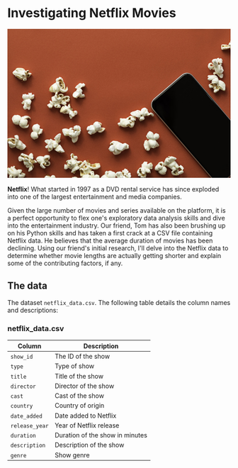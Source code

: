 # Investigating Netflix Movies
![Movie popcorn on red background](redpopcorn.jpg)

**Netflix**! What started in 1997 as a DVD rental service has since exploded into one of the largest entertainment and media companies.

Given the large number of movies and series available on the platform, it is a perfect opportunity to flex one's exploratory data analysis skills and dive into the entertainment industry. Our friend, Tom has also been brushing up on his Python skills and has taken a first crack at a CSV file containing Netflix data. He believes that the average duration of movies has been declining. Using our friend's initial research, I'll delve into the Netflix data to determine whether movie lengths are actually getting shorter and explain some of the contributing factors, if any.

## The data
The dataset `netflix_data.csv`. The following table details the column names and descriptions:

### **netflix_data.csv**
| Column | Description |
|--------|-------------|
| `show_id` | The ID of the show |
| `type` | Type of show |
| `title` | Title of the show |
| `director` | Director of the show |
| `cast` | Cast of the show |
| `country` | Country of origin |
| `date_added` | Date added to Netflix |
| `release_year` | Year of Netflix release |
| `duration` | Duration of the show in minutes |
| `description` | Description of the show |
| `genre` | Show genre |
